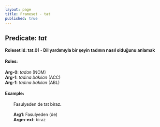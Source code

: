 ```yaml
---
layout: page
title: Frameset - tat
published: true
---
```

<h2>Predicate: <i>tat</i></h2>
<h4>Roleset id: tat.01 - Dil yardımıyla bir şeyin tadının nasıl olduğunu anlamak<br>
<h4>Roles:</h4>
<b>Arg-0</b>: <i>tadan</i>  (NOM) <br>
<b>Arg-1</b>: <i>tadına bakılan</i>  (ACC) <br>
<b>Arg-1</b>: <i>tadına bakılan</i>  (ABL) <br>
<h4>Example:</h4>
&emsp;&emsp;Fasulyeden de tat biraz.<br><br>
&emsp;&emsp;<b>Arg1</b>:  Fasulyeden (de)<br>
&emsp;&emsp;<b>Argm-ext</b>:  biraz<br>

